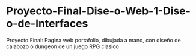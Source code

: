 # Proyecto-Final-Dise-o-Web-1-Dise-o-de-Interfaces
Proyecto Final: Pagina web portafolio, dibujada a mano, con diseño de calabozo o dungeon de un juego RPG clasico
